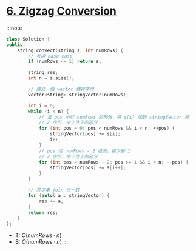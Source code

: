 # [6\. Zigzag Conversion](https://leetcode.com/problems/zigzag-conversion/)

:::note
```cpp
class Solution {
public:
    string convert(string s, int numRows) {
        // 考慮 base case
        if (numRows <= 1) return s;

        string res;
        int n = s.size();

        // 建立一個 vector 儲存字母
        vector<string> stringVector(numRows);

        int i = 0;
        while (i < n) {
            // 當 pos 小於 numRows 的時候，將 s[i] 加到 stringVector 裡
            // Z 字形，由上往下的部分
            for (int pos = 0; pos < numRows && i < n; ++pos) {
                stringVector[pos] += s[i];
                i++;
            }
            // pos 從 numRows - 2 遞減，最少到 1
            // Z 字形，由下往上的部分
            for (int pos = numRows - 2; pos >= 1 && i < n; --pos) {
                stringVector[pos] += s[i++];
            }
        }

        // 將字串 join 在一起
        for (auto& a : stringVector) {
            res += a;
        }
        return res;
    }
};
```
- T: $O(numRows \cdot n)$
- S: $O(numRows \cdot n)$
:::
